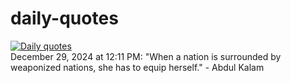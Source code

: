 # daily-quotes
[![Daily quotes](https://github.com/ceepu8/daily-quotes/actions/workflows/daily-quote.yml/badge.svg)](https://github.com/ceepu8/daily-quotes/actions/workflows/daily-quote.yml)<br/>
December 29, 2024 at 12:11 PM: "When a nation is surrounded by weaponized nations, she has to equip herself." - Abdul Kalam
